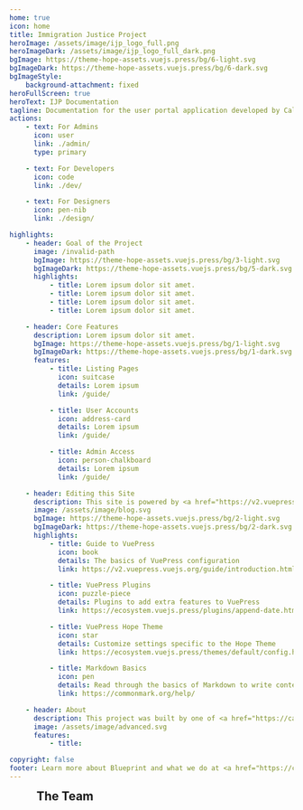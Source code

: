 ```yaml
---
home: true
icon: home
title: Immigration Justice Project
heroImage: /assets/image/ijp_logo_full.png
heroImageDark: /assets/image/ijp_logo_full_dark.png
bgImage: https://theme-hope-assets.vuejs.press/bg/6-light.svg
bgImageDark: https://theme-hope-assets.vuejs.press/bg/6-dark.svg
bgImageStyle:
    background-attachment: fixed
heroFullScreen: true
heroText: IJP Documentation
tagline: Documentation for the user portal application developed by Cal Blueprint
actions:
    - text: For Admins
      icon: user
      link: ./admin/
      type: primary

    - text: For Developers
      icon: code
      link: ./dev/

    - text: For Designers
      icon: pen-nib
      link: ./design/

highlights:
    - header: Goal of the Project
      image: /invalid-path
      bgImage: https://theme-hope-assets.vuejs.press/bg/3-light.svg
      bgImageDark: https://theme-hope-assets.vuejs.press/bg/5-dark.svg
      highlights:
          - title: Lorem ipsum dolor sit amet.
          - title: Lorem ipsum dolor sit amet.
          - title: Lorem ipsum dolor sit amet.
          - title: Lorem ipsum dolor sit amet.

    - header: Core Features
      description: Lorem ipsum dolor sit amet.
      bgImage: https://theme-hope-assets.vuejs.press/bg/1-light.svg
      bgImageDark: https://theme-hope-assets.vuejs.press/bg/1-dark.svg
      features:
          - title: Listing Pages
            icon: suitcase
            details: Lorem ipsum
            link: /guide/

          - title: User Accounts
            icon: address-card
            details: Lorem ipsum
            link: /guide/

          - title: Admin Access
            icon: person-chalkboard
            details: Lorem ipsum
            link: /guide/

    - header: Editing this Site
      description: This site is powered by <a href="https://v2.vuepress.vuejs.org/">VuePress</a> using <a href="https://theme-hope.vuejs.press/">Theme Hope</a>. The Markdown sources can be found on our <a href="https://github.com/calblueprint/immigration-justice-project/tree/docs" target="_blank">GitHub repo</a> on the docs branch.<br/><br/>Run <code>npm docs:dev</code> to run the documentation site locally. By default, it will be hosted at <code>localhost:8080</code>, or whichever link the terminal displays.<br/><br/><b>Resources:</b>
      image: /assets/image/blog.svg
      bgImage: https://theme-hope-assets.vuejs.press/bg/2-light.svg
      bgImageDark: https://theme-hope-assets.vuejs.press/bg/2-dark.svg
      highlights:
          - title: Guide to VuePress
            icon: book
            details: The basics of VuePress configuration
            link: https://v2.vuepress.vuejs.org/guide/introduction.html

          - title: VuePress Plugins
            icon: puzzle-piece
            details: Plugins to add extra features to VuePress
            link: https://ecosystem.vuejs.press/plugins/append-date.html

          - title: VuePress Hope Theme
            icon: star
            details: Customize settings specific to the Hope Theme
            link: https://ecosystem.vuejs.press/themes/default/config.html

          - title: Markdown Basics
            icon: pen
            details: Read through the basics of Markdown to write content
            link: https://commonmark.org/help/

    - header: About
      description: This project was built by one of <a href="https://calblueprint.org/">Cal Blueprint</a>'s team during the 2023-2024 school year.
      image: /assets/image/advanced.svg
      features:
          - title:

copyright: false
footer: Learn more about Blueprint and what we do at <a href="https://calblueprint.org" target="_blank">calblueprint.org</a><br/><br/>Theme by <a href="https://theme-hope.vuejs.press/" target="_blank">VuePress Theme Hope</a> | MIT Licensed, Copyright © 2019-present Mr.Hope
---
```


<h2 style="margin: 0 0 2rem min(5vw, 4rem)">The Team</h2>
<CardContainer>
  <Card
    image="/assets/image/alvaro_ortiz.png"
    name="Alvaro Ortiz"
    currentRole="Project Lead"
    previousRole="Developer"
  />
  <Card
    image="/assets/image/pragya_kallanagoudar.png"
    name="Pragya Kallangoudar"
    currentRole="Developer"
    previousRole="Project Lead"
  />
  <Card
    image="/assets/image/jinkang_fang.png"
    name="Jinkang Fang"
    currentRole="Developer"
  />
  <Card
    image="/assets/image/catherine_tan.png"
    name="Catherine Tan"
    currentRole="Developer"
  />
  <Card
    image="/assets/image/kevin_solorio.png"
    name="Kevin Solorio"
    currentRole="Developer"
  />
  <Card
    image="/assets/image/rahi_hazra.png"
    name="Rahi Hazra"
    currentRole="Developer"
  />
  <Card
    image="/assets/image/kyrene_tam.png"
    name="Kyrene Tam"
    currentRole="Designer"
  />
  <Card
    image="/assets/image/david_qing.png"
    name="David Qing"
    previousRole="Designer"
  />
</CardContainer>
